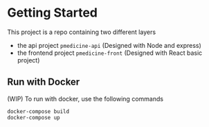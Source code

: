 # Getting Started

This project is a repo containing two different layers
- the api project `pmedicine-api` (Designed with Node and express)
- the frontend project `pmedicine-front` (Designed with React basic project)

## Run with Docker
(WIP) To run with docker, use the following commands
```
docker-compose build 
docker-compose up
```
